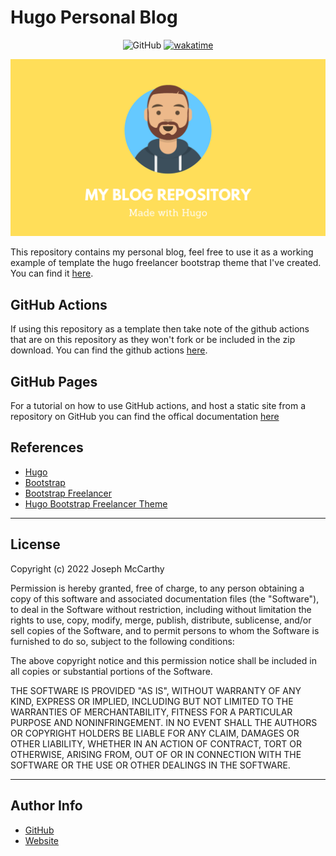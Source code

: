 # Hugo Personal Blog 

<div align="center">

![GitHub](https://img.shields.io/github/license/joseph-mccarthy/joseph-mccarthy.github.io?style=for-the-badge)
[![wakatime](https://wakatime.com/badge/github/joseph-mccarthy/joseph-mccarthy.github.io.svg?style=for-the-badge)](https://wakatime.com/badge/github/joseph-mccarthy/joseph-mccarthy.github.io)

</div>

![Project Image](banner.png)

This repository contains my personal blog, feel free to use it as a working example of template the hugo freelancer bootstrap theme that I've created. You can find it [here](https://github.com/joseph-mccarthy/hugo-bootstrap-freelancer-template). 

## GitHub Actions
If using this repository as a template then take note of the github actions that are on this repository as they won't fork or be included in the zip download. You can find the github actions [here](https://github.com/joseph-mccarthy/joseph-mccarthy.github.io/blob/9769ff9ab42ae3bef0fc70831ef85e5ee191fc84/.github/workflows/main.yml). 

## GitHub Pages
For a tutorial on how to use GitHub actions, and host a static site from a repository on GitHub you can find the offical documentation [here](https://docs.github.com/en/pages/quickstart)

## References

- [Hugo](https://github.com/gohugoio)
- [Bootstrap](https://getbootstrap.com/)
- [Bootstrap Freelancer](https://github.com/StartBootstrap/startbootstrap-freelancer)
- [Hugo Bootstrap Freelancer Theme](https://github.com/joseph-mccarthy/hugo-bootstrap-freelancer-template)

--- 

## License

Copyright (c) 2022 Joseph McCarthy

Permission is hereby granted, free of charge, to any person obtaining a copy
of this software and associated documentation files (the "Software"), to deal
in the Software without restriction, including without limitation the rights
to use, copy, modify, merge, publish, distribute, sublicense, and/or sell
copies of the Software, and to permit persons to whom the Software is
furnished to do so, subject to the following conditions:

The above copyright notice and this permission notice shall be included in all
copies or substantial portions of the Software.

THE SOFTWARE IS PROVIDED "AS IS", WITHOUT WARRANTY OF ANY KIND,
EXPRESS OR IMPLIED, INCLUDING BUT NOT LIMITED TO THE WARRANTIES OF
MERCHANTABILITY, FITNESS FOR A PARTICULAR PURPOSE AND NONINFRINGEMENT.
IN NO EVENT SHALL THE AUTHORS OR COPYRIGHT HOLDERS BE LIABLE FOR ANY CLAIM,
DAMAGES OR OTHER LIABILITY, WHETHER IN AN ACTION OF CONTRACT, TORT OR
OTHERWISE, ARISING FROM, OUT OF OR IN CONNECTION WITH THE SOFTWARE OR THE USE
OR OTHER DEALINGS IN THE SOFTWARE.

---

## Author Info

- [GitHub](https://github.com/joseph-mccarthy)
- [Website](https://joseph-mccarthy.github.io/)

